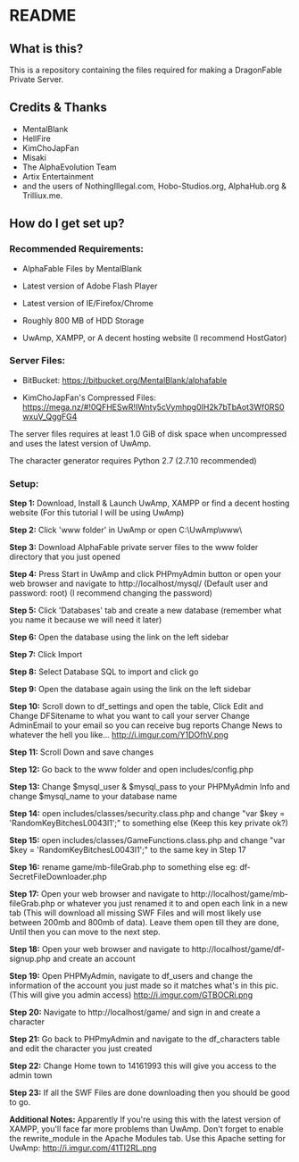 # README #

## What is this? ##

This is a repository containing the files required for making a DragonFable Private Server.

## Credits & Thanks ##
* MentalBlank
* HellFire
* KimChoJapFan
* Misaki
* The AlphaEvolution Team
* Artix Entertainment
* and the users of NothingIllegal.com, Hobo-Studios.org, AlphaHub.org & Trilliux.me.

## How do I get set up? ##

### Recommended Requirements: ###

* AlphaFable Files by MentalBlank

* Latest version of Adobe Flash Player

* Latest version of IE/Firefox/Chrome

* Roughly 800 MB of HDD Storage

* UwAmp, XAMPP, or A decent hosting website (I recommend HostGator)


### Server Files: ###

* BitBucket: https://bitbucket.org/MentalBlank/alphafable

* KimChoJapFan's Compressed Files: https://mega.nz/#!0QFHESwR!IWnty5cVymhpg0IH2k7bTbAot3Wf0RS0wxuV_QggFG4

The server files requires at least 1.0 GiB of disk space when uncompressed and uses the latest version of UwAmp.

The character generator requires Python 2.7 (2.7.10 recommended)

### Setup: ###

**Step 1:** Download, Install & Launch UwAmp, XAMPP or find a decent hosting website (For this tutorial I will be using UwAmp)

**Step 2:** Click 'www folder' in UwAmp or open C:\UwAmp\www\

**Step 3:** Download AlphaFable private server files to the www folder directory that you just opened

**Step 4:** Press Start in UwAmp and click PHPmyAdmin button or open your web browser and navigate to http://localhost/mysql/ (Default user and password: root) (I recommend changing the password)

**Step 5:** Click 'Databases' tab and create a new database (remember what you name it because we will need it later)

**Step 6:** Open the database using the link on the left sidebar

**Step 7:** Click Import

**Step 8:** Select Database SQL to import and click go

**Step 9:** Open the database again using the link on the left sidebar

**Step 10:** Scroll down to df_settings and open the table, Click Edit and
Change DFSitename to what you want to call your server
Change AdminEmail to your email so you can receive bug reports
Change News to whatever the hell you like...
http://i.imgur.com/Y1DOfhV.png

**Step 11:** Scroll Down and save changes

**Step 12:** Go back to the www folder and open includes/config.php

**Step 13:** Change $mysql_user & $mysql_pass to your PHPMyAdmin Info and change $mysql_name to your database name

**Step 14:** open includes/classes/security.class.php and change "var $key = 'RandomKeyBitchesL0043l1';" to something else (Keep this key private ok?)

**Step 15:** open includes/classes/GameFunctions.class.php and change "var $key = 'RandomKeyBitchesL0043l1';" to the same key in Step 17

**Step 16:** rename game/mb-fileGrab.php to something else eg: df-SecretFileDownloader.php

**Step 17:** Open your web browser and navigate to http://localhost/game/mb-fileGrab.php or whatever you just renamed it to and open each link in a new tab (This will download all missing SWF Files and will most likely use between 200mb and 800mb of data). Leave them open till they are done, Until then you can move to the next step.

**Step 18:** Open your web browser and navigate to http://localhost/game/df-signup.php and create an account

**Step 19:** Open PHPMyAdmin, navigate to df_users and change the information of the account you just made so it matches what's in this pic. (This will give you admin access)
http://i.imgur.com/GTBOCRi.png

**Step 20:** Navigate to http://localhost/game/ and sign in and create a character

**Step 21:** Go back to PHPmyAdmin and navigate to the df_characters table and edit the character you just created

**Step 22:** Change Home town to 14161993 this will give you access to the admin town

**Step 23:** If all the SWF Files are done downloading then you should be good to go.

**Additional Notes:**
Apparently If you're using this with the latest version of XAMPP, you'll face far more problems than UwAmp.
Don't forget to enable the rewrite_module in the Apache Modules tab.
Use this Apache setting for UwAmp: http://i.imgur.com/41TI2RL.png